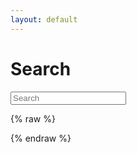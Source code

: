 ```yaml
---
layout: default
---
```



<h1>Search</h1>
<div id="search-form">
    <form action="/search" method="get">
        <input type="text" id="search-query" name="q" placeholder="Search" autocomplete="off">
    </form>
</div>


<section id="search-results" style="display: none;">
    <p>Search results</p>
    <div class="entries">
    </div>
</section>


{% raw %}
<script id="search-results-template" type="text/mustache">
  {{#entries}}
    <article>
      <h3>
        {{#date}}<small><time datetime="{{pubdate}}" pubdate>{{displaydate}}</time></small>{{/date}}
        <a href="{{url}}">{{title}}</a>
      </h3>
    </article>
  {{/entries}}
</script>
{% endraw %}

<script src="/js/search.min.js" type="text/javascript" charset="utf-8"></script>

<script type="text/javascript">
    $(function() {
        $('#search-query').lunrSearch({
            indexUrl: '/search.json',             // URL of the `search.json` index data for your site
            results:  '#search-results',          // jQuery selector for the search results container
            entries:  '.entries',                 // jQuery selector for the element to contain the results list, must be a child of the results element above.
            template: '#search-results-template'  // jQuery selector for the Mustache.js template
        });
    });
</script>
